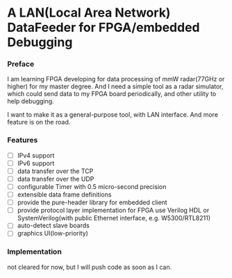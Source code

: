 # A LAN(Local Area Network) DataFeeder for FPGA/embedded Debugging

### Preface

I am learning FPGA developing for data processing of mmW radar(77GHz or higher) for my master degree. And I need a simple tool as a radar simulator, which could send data to my FPGA board periodically, and other utility to help debugging.

I want to make it as a general-purpose tool, with LAN interface. And more feature is on the road.

### Features

- [ ] IPv4 support
- [ ] IPv6 support
- [ ] data transfer over the TCP
- [ ] data transfer over the UDP
- [ ] configurable Timer with 0.5 micro-second precision
- [ ] extensible data frame definitions
- [ ] provide the pure-header library for embedded client
- [ ] provide protocol layer implementation for FPGA use Verilog HDL or SystemVerilog(with public Ethernet interface, e.g. W5300/RTL8211)
- [ ] auto-detect slave boards
- [ ] graphics UI(low-priority)

### Implementation

not cleared for now, but I will push code as soon as I can.
